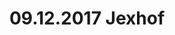 ---
layout: photo_set
title: 09.12.2017 Jexhof
description: "Fotos vom 09.12.2017 Jexhof."

photos:
    set: 2017/jexhof/jexhof
    size: 9
---
